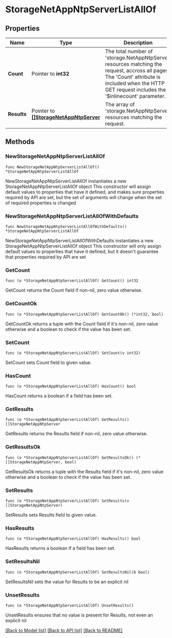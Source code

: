 # StorageNetAppNtpServerListAllOf

## Properties

Name | Type | Description | Notes
------------ | ------------- | ------------- | -------------
**Count** | Pointer to **int32** | The total number of &#39;storage.NetAppNtpServer&#39; resources matching the request, accross all pages. The &#39;Count&#39; attribute is included when the HTTP GET request includes the &#39;$inlinecount&#39; parameter. | [optional] 
**Results** | Pointer to [**[]StorageNetAppNtpServer**](StorageNetAppNtpServer.md) | The array of &#39;storage.NetAppNtpServer&#39; resources matching the request. | [optional] 

## Methods

### NewStorageNetAppNtpServerListAllOf

`func NewStorageNetAppNtpServerListAllOf() *StorageNetAppNtpServerListAllOf`

NewStorageNetAppNtpServerListAllOf instantiates a new StorageNetAppNtpServerListAllOf object
This constructor will assign default values to properties that have it defined,
and makes sure properties required by API are set, but the set of arguments
will change when the set of required properties is changed

### NewStorageNetAppNtpServerListAllOfWithDefaults

`func NewStorageNetAppNtpServerListAllOfWithDefaults() *StorageNetAppNtpServerListAllOf`

NewStorageNetAppNtpServerListAllOfWithDefaults instantiates a new StorageNetAppNtpServerListAllOf object
This constructor will only assign default values to properties that have it defined,
but it doesn't guarantee that properties required by API are set

### GetCount

`func (o *StorageNetAppNtpServerListAllOf) GetCount() int32`

GetCount returns the Count field if non-nil, zero value otherwise.

### GetCountOk

`func (o *StorageNetAppNtpServerListAllOf) GetCountOk() (*int32, bool)`

GetCountOk returns a tuple with the Count field if it's non-nil, zero value otherwise
and a boolean to check if the value has been set.

### SetCount

`func (o *StorageNetAppNtpServerListAllOf) SetCount(v int32)`

SetCount sets Count field to given value.

### HasCount

`func (o *StorageNetAppNtpServerListAllOf) HasCount() bool`

HasCount returns a boolean if a field has been set.

### GetResults

`func (o *StorageNetAppNtpServerListAllOf) GetResults() []StorageNetAppNtpServer`

GetResults returns the Results field if non-nil, zero value otherwise.

### GetResultsOk

`func (o *StorageNetAppNtpServerListAllOf) GetResultsOk() (*[]StorageNetAppNtpServer, bool)`

GetResultsOk returns a tuple with the Results field if it's non-nil, zero value otherwise
and a boolean to check if the value has been set.

### SetResults

`func (o *StorageNetAppNtpServerListAllOf) SetResults(v []StorageNetAppNtpServer)`

SetResults sets Results field to given value.

### HasResults

`func (o *StorageNetAppNtpServerListAllOf) HasResults() bool`

HasResults returns a boolean if a field has been set.

### SetResultsNil

`func (o *StorageNetAppNtpServerListAllOf) SetResultsNil(b bool)`

 SetResultsNil sets the value for Results to be an explicit nil

### UnsetResults
`func (o *StorageNetAppNtpServerListAllOf) UnsetResults()`

UnsetResults ensures that no value is present for Results, not even an explicit nil

[[Back to Model list]](../README.md#documentation-for-models) [[Back to API list]](../README.md#documentation-for-api-endpoints) [[Back to README]](../README.md)


